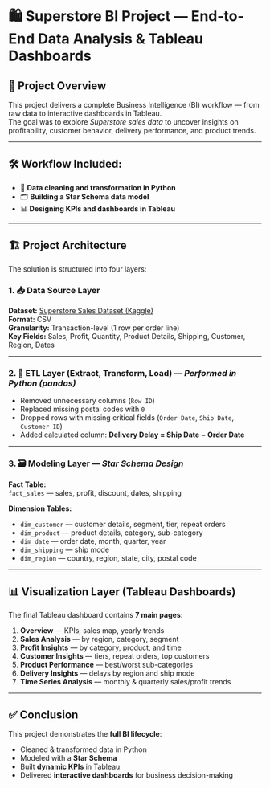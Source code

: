 # 🛍️ Superstore BI Project — End-to-End Data Analysis & Tableau Dashboards

## 📄 Project Overview
This project delivers a complete Business Intelligence (BI) workflow — from raw data to interactive dashboards in Tableau.  
The goal was to explore *Superstore sales data* to uncover insights on profitability, customer behavior, delivery performance, and product trends.

---

## 🛠 Workflow Included:
- 🧹 **Data cleaning and transformation in Python**
- 🗂 **Building a Star Schema data model**
- 📊 **Designing KPIs and dashboards in Tableau**

---

## 🏗 Project Architecture
The solution is structured into four layers:

### 1. 📥 Data Source Layer  
**Dataset:** [Superstore Sales Dataset (Kaggle)](https://www.kaggle.com/datasets/vivek468/superstore-dataset-final)  
**Format:** CSV  
**Granularity:** Transaction-level (1 row per order line)  
**Key Fields:** Sales, Profit, Quantity, Product Details, Shipping, Customer, Region, Dates  

---

### 2. 🔄 ETL Layer (Extract, Transform, Load) — *Performed in Python (pandas)*
- Removed unnecessary columns (`Row ID`)
- Replaced missing postal codes with `0`
- Dropped rows with missing critical fields (`Order Date`, `Ship Date`, `Customer ID`)
- Added calculated column: **Delivery Delay = Ship Date − Order Date**

---

### 3. 🗃 Modeling Layer — *Star Schema Design*
**Fact Table:**  
`fact_sales` — sales, profit, discount, dates, shipping

**Dimension Tables:**
- `dim_customer` — customer details, segment, tier, repeat orders
- `dim_product` — product details, category, sub-category
- `dim_date` — order date, month, quarter, year
- `dim_shipping` — ship mode
- `dim_region` — country, region, state, city, postal code

---

## 📊 Visualization Layer (Tableau Dashboards)
The final Tableau dashboard contains **7 main pages**:

1. **Overview** — KPIs, sales map, yearly trends  
2. **Sales Analysis** — by region, category, segment  
3. **Profit Insights** — by category, product, and time  
4. **Customer Insights** — tiers, repeat orders, top customers  
5. **Product Performance** — best/worst sub-categories  
6. **Delivery Insights** — delays by region and ship mode  
7. **Time Series Analysis** — monthly & quarterly sales/profit trends  

---

## ✅ Conclusion
This project demonstrates the **full BI lifecycle**:
- Cleaned & transformed data in Python
- Modeled with a **Star Schema**
- Built **dynamic KPIs** in Tableau
- Delivered **interactive dashboards** for business decision-making
